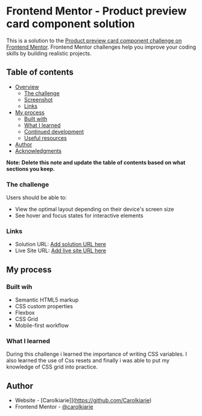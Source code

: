
# Frontend Mentor - Product preview card component solution

This is a solution to the [Product preview card component challenge on Frontend Mentor](https://www.frontendmentor.io/challenges/product-preview-card-component-GO7UmttRfa). Frontend Mentor challenges help you improve your coding skills by building realistic projects. 

## Table of contents

- [Overview](#overview)
  - [The challenge](#the-challenge)
  - [Screenshot](#screenshot)
  - [Links](#links)
- [My process](#my-process)
  - [Built with](#built-with)
  - [What I learned](#what-i-learned)
  - [Continued development](#continued-development)
  - [Useful resources](#useful-resources)
- [Author](#author)
- [Acknowledgments](#acknowledgments)

**Note: Delete this note and update the table of contents based on what sections you keep.**


### The challenge

Users should be able to:

- View the optimal layout depending on their device's screen size
- See hover and focus states for interactive elements


### Links

- Solution URL: [Add solution URL here](https://github.com/Carolkiarie/product-preview-card.git)
- Live Site URL: [Add live site URL here](https://carolkiarie.github.io/product-preview-card/)

## My process

### Built wih

- Semantic HTML5 markup
- CSS custom properties
- Flexbox
- CSS Grid
- Mobile-first workflow


### What I learned

During this challenge i learned the importance of writing CSS variables. I also learned the use of Css resets and finally i was able to put my knowledge of CSS grid into practice. 






## Author

- Website - [Carolkiarie]](https://github.com/Carolkiarie)
- Frontend Mentor - [@carolkiarie](https://www.frontendmentor.io/profile/Carolkiarie)
